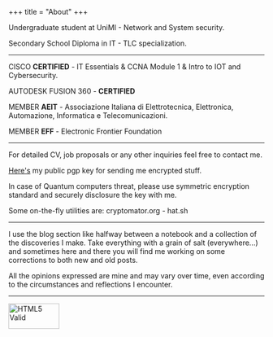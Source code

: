 +++
title = "About"
+++

Undergraduate student at UniMI - Network and System security.

Secondary School Diploma in IT - TLC specialization.

-------

CISCO **CERTIFIED** - IT Essentials & CCNA Module 1 & Intro to IOT and Cybersecurity.

AUTODESK FUSION 360 - **CERTIFIED**

MEMBER **AEIT** - Associazione Italiana di Elettrotecnica, Elettronica, Automazione, Informatica e Telecomunicazioni.

MEMBER **EFF** - Electronic Frontier Foundation

-------

For detailed CV, job proposals or any other inquiries feel free to contact me. 

<a href="https://www.fumagalli-mf.vision/pgp-key.txt">Here's</a> my public pgp key for sending me encrypted stuff.

In case of Quantum computers threat, please use symmetric encryption standard and securely disclosure the key with me.

Some on-the-fly utilities are: cryptomator.org - hat.sh

-------

I use the blog section like halfway between a notebook and a collection of the discoveries I make. Take everything with a grain of salt (everywhere...) and sometimes here and there you will find me working on some corrections to both new and old posts.

All the opinions expressed are mine and may vary over time, even according to the circumstances and reflections I encounter.

-------

<a href="https://html5.validator.nu/?doc=https%3A%2F%2Ffumagalli-mf.vision%2F">
    <img src="img/v.svg" alt="HTML5 Valid" viewBox="0 0 60 55" width="100" height="50"/>
</a>

